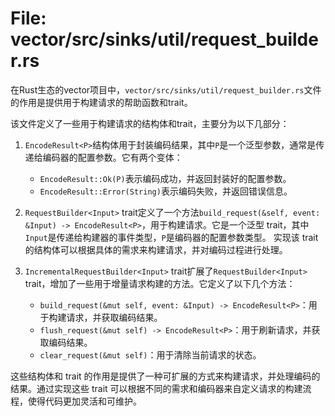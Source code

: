 # File: vector/src/sinks/util/request_builder.rs

在Rust生态的vector项目中，`vector/src/sinks/util/request_builder.rs`文件的作用是提供用于构建请求的帮助函数和trait。

该文件定义了一些用于构建请求的结构体和trait，主要分为以下几部分：

1. `EncodeResult<P>`结构体用于封装编码结果，其中`P`是一个泛型参数，通常是传递给编码器的配置参数。它有两个变体：
   - `EncodeResult::Ok(P)`表示编码成功，并返回封装好的配置参数。
   - `EncodeResult::Error(String)`表示编码失败，并返回错误信息。

2. `RequestBuilder<Input>` trait定义了一个方法`build_request(&self, event: &Input) -> EncodeResult<P>`，用于构建请求。它是一个泛型 trait，其中`Input`是传递给构建器的事件类型，`P`是编码器的配置参数类型。
   实现该 trait 的结构体可以根据具体的需求来构建请求，并对编码过程进行处理。

3. `IncrementalRequestBuilder<Input>` trait扩展了`RequestBuilder<Input>` trait，增加了一些用于增量请求构建的方法。它定义了以下几个方法：
   - `build_request(&mut self, event: &Input) -> EncodeResult<P>`：用于构建请求，并获取编码结果。
   - `flush_request(&mut self) -> EncodeResult<P>`：用于刷新请求，并获取编码结果。
   - `clear_request(&mut self)`：用于清除当前请求的状态。

这些结构体和 trait 的作用是提供了一种可扩展的方式来构建请求，并处理编码的结果。通过实现这些 trait 可以根据不同的需求和编码器来自定义请求的构建流程，使得代码更加灵活和可维护。


